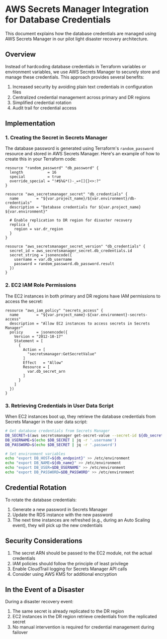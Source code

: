 # AWS Secrets Manager Integration for Database Credentials

This document explains how the database credentials are managed using AWS Secrets Manager in our pilot light disaster recovery architecture.

## Overview

Instead of hardcoding database credentials in Terraform variables or environment variables, we use AWS Secrets Manager to securely store and manage these credentials. This approach provides several benefits:

1. Increased security by avoiding plain text credentials in configuration files
2. Centralized credential management across primary and DR regions
3. Simplified credential rotation
4. Audit trail for credential access

## Implementation

### 1. Creating the Secret in Secrets Manager

The database password is generated using Terraform's `random_password` resource and stored in AWS Secrets Manager. Here's an example of how to create this in your Terraform code:

```hcl
resource "random_password" "db_password" {
  length           = 16
  special          = true
  override_special = "!#$%&*()-_=+[]{}<>:?"
}

resource "aws_secretsmanager_secret" "db_credentials" {
  name        = "${var.project_name}/${var.environment}/db-credentials"
  description = "Database credentials for ${var.project_name} ${var.environment}"
  
  # Enable replication to DR region for disaster recovery
  replica {
    region = var.dr_region
  }
}

resource "aws_secretsmanager_secret_version" "db_credentials" {
  secret_id = aws_secretsmanager_secret.db_credentials.id
  secret_string = jsonencode({
    username = var.db_username
    password = random_password.db_password.result
  })
}
```

### 2. EC2 IAM Role Permissions

The EC2 instances in both primary and DR regions have IAM permissions to access the secret:

```hcl
resource "aws_iam_policy" "secrets_access" {
  name        = "${var.project_name}-${var.environment}-secrets-access"
  description = "Allow EC2 instances to access secrets in Secrets Manager"
  policy      = jsonencode({
    Version = "2012-10-17"
    Statement = [
      {
        Action = [
          "secretsmanager:GetSecretValue"
        ]
        Effect   = "Allow"
        Resource = [
          var.db_secret_arn
        ]
      }
    ]
  })
}
```

### 3. Retrieving Credentials in User Data Script

When EC2 instances boot up, they retrieve the database credentials from Secrets Manager in the user data script:

```bash
# Get database credentials from Secrets Manager
DB_SECRET=$(aws secretsmanager get-secret-value --secret-id ${db_secret_arn} --region ${aws_region} --query SecretString --output text)
DB_USERNAME=$(echo $DB_SECRET | jq -r '.username')
DB_PASSWORD=$(echo $DB_SECRET | jq -r '.password')

# Set environment variables
echo "export DB_HOST=${db_endpoint}" >> /etc/environment
echo "export DB_NAME=${db_name}" >> /etc/environment
echo "export DB_USER=$DB_USERNAME" >> /etc/environment
echo "export DB_PASSWORD=$DB_PASSWORD" >> /etc/environment
```

## Credential Rotation

To rotate the database credentials:

1. Generate a new password in Secrets Manager
2. Update the RDS instance with the new password
3. The next time instances are refreshed (e.g., during an Auto Scaling event), they will pick up the new credentials

## Security Considerations

1. The secret ARN should be passed to the EC2 module, not the actual credentials
2. IAM policies should follow the principle of least privilege
3. Enable CloudTrail logging for Secrets Manager API calls
4. Consider using AWS KMS for additional encryption

## In the Event of a Disaster

During a disaster recovery event:

1. The same secret is already replicated to the DR region
2. EC2 instances in the DR region retrieve credentials from the replicated secret
3. No manual intervention is required for credential management during failover